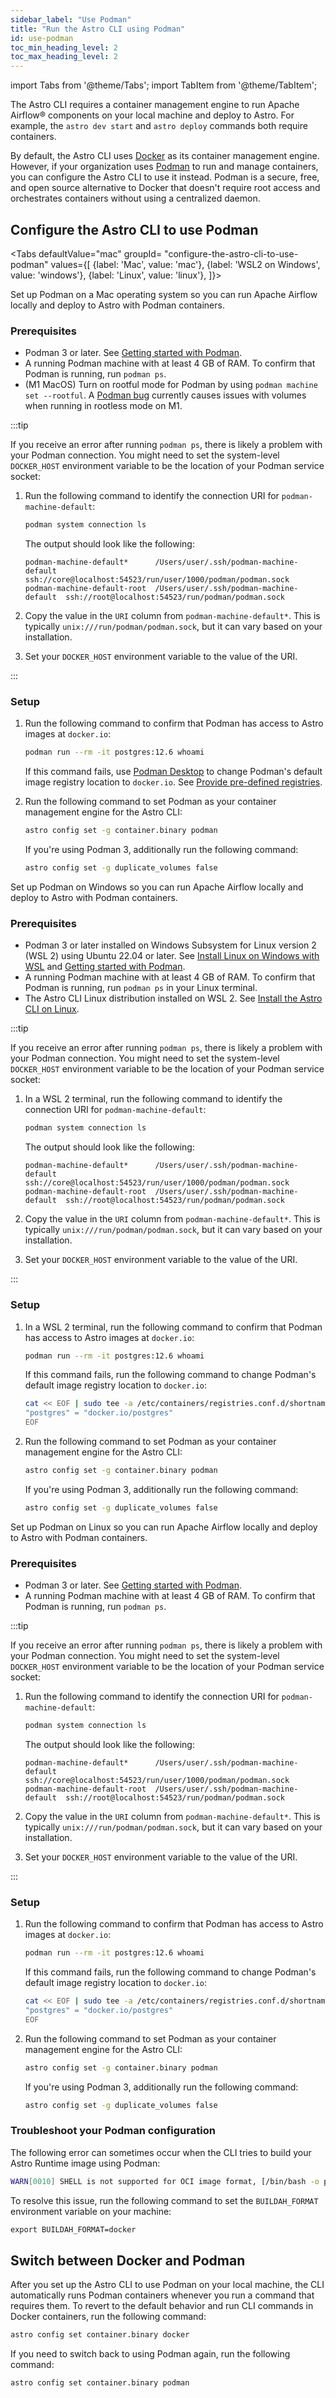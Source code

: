 ```yaml
---
sidebar_label: "Use Podman"
title: "Run the Astro CLI using Podman"
id: use-podman
toc_min_heading_level: 2
toc_max_heading_level: 2
---
```


import Tabs from '@theme/Tabs';
import TabItem from '@theme/TabItem';

The Astro CLI requires a container management engine to run Apache Airflow® components on your local machine and deploy to Astro. For example, the `astro dev start` and `astro deploy` commands both require containers.

By default, the Astro CLI uses [Docker](https://www.docker.com/) as its container management engine. However, if your organization uses [Podman](https://podman.io/) to run and manage containers, you can configure the Astro CLI to use it instead. Podman is a secure, free, and open source alternative to Docker that doesn't require root access and orchestrates containers without using a centralized daemon.

## Configure the Astro CLI to use Podman

<Tabs
defaultValue="mac"
groupId= "configure-the-astro-cli-to-use-podman"
values={[
{label: 'Mac', value: 'mac'},
{label: 'WSL2 on Windows', value: 'windows'},
{label: 'Linux', value: 'linux'},
]}>
<TabItem value="mac">

Set up Podman on a Mac operating system so you can run Apache Airflow locally and deploy to Astro with Podman containers.

### Prerequisites

- Podman 3 or later. See [Getting started with Podman](https://podman.io/get-started/).
- A running Podman machine with at least 4 GB of RAM. To confirm that Podman is running, run `podman ps`.
- (M1 MacOS) Turn on rootful mode for Podman by using `podman machine set --rootful`. A [Podman bug](https://github.com/containers/podman/issues/15976) currently causes issues with volumes when running in rootless mode on M1.

:::tip

If you receive an error after running `podman ps`, there is likely a problem with your Podman connection. You might need to set the system-level `DOCKER_HOST` environment variable to be the location of your Podman service socket:

1. Run the following command to identify the connection URI for `podman-machine-default`:

   ```sh
   podman system connection ls
   ```

   The output should look like the following:

   ```text
   podman-machine-default*      /Users/user/.ssh/podman-machine-default  ssh://core@localhost:54523/run/user/1000/podman/podman.sock
   podman-machine-default-root  /Users/user/.ssh/podman-machine-default  ssh://root@localhost:54523/run/podman/podman.sock
   ```

2. Copy the value in the `URI` column from `podman-machine-default*`. This is typically `unix:///run/podman/podman.sock`, but it can vary based on your installation.

3. Set your `DOCKER_HOST` environment variable to the value of the URI.

:::

### Setup

1. Run the following command to confirm that Podman has access to Astro images at `docker.io`:

   ```sh
   podman run --rm -it postgres:12.6 whoami
   ```

   If this command fails, use [Podman Desktop](https://podman-desktop.io/) to change Podman's default image registry location to `docker.io`. See [Provide pre-defined registries](https://podman-desktop.io/blog/podman-desktop-release-0.11#provide-pre-defined-registries-1201).

2. Run the following command to set Podman as your container management engine for the Astro CLI:

   ```sh
   astro config set -g container.binary podman
   ```

   If you're using Podman 3, additionally run the following command:

   ```sh
   astro config set -g duplicate_volumes false
   ```

</TabItem>

<TabItem value="windows">

Set up Podman on Windows so you can run Apache Airflow locally and deploy to Astro with Podman containers.

### Prerequisites

- Podman 3 or later installed on Windows Subsystem for Linux version 2 (WSL 2) using Ubuntu 22.04 or later. See [Install Linux on Windows with WSL](https://learn.microsoft.com/en-us/windows/wsl/install) and [Getting started with Podman](https://podman.io/get-started/).
- A running Podman machine with at least 4 GB of RAM. To confirm that Podman is running, run `podman ps` in your Linux terminal.
- The Astro CLI Linux distribution installed on WSL 2. See [Install the Astro CLI on Linux](https://www.astronomer.io/docs/astro/cli/install-cli?tab=linux#install-the-astro-cli).

:::tip

If you receive an error after running `podman ps`, there is likely a problem with your Podman connection. You might need to set the system-level `DOCKER_HOST` environment variable to be the location of your Podman service socket:

1. In a WSL 2 terminal, run the following command to identify the connection URI for `podman-machine-default`:

   ```sh
   podman system connection ls
   ```

   The output should look like the following:

   ```text
   podman-machine-default*      /Users/user/.ssh/podman-machine-default  ssh://core@localhost:54523/run/user/1000/podman/podman.sock
   podman-machine-default-root  /Users/user/.ssh/podman-machine-default  ssh://root@localhost:54523/run/podman/podman.sock
   ```

2. Copy the value in the `URI` column from `podman-machine-default*`. This is typically `unix:///run/podman/podman.sock`, but it can vary based on your installation.

3. Set your `DOCKER_HOST` environment variable to the value of the URI.

:::

### Setup

1. In a WSL 2 terminal, run the following command to confirm that Podman has access to Astro images at `docker.io`:

   ```sh
   podman run --rm -it postgres:12.6 whoami
   ```

   If this command fails, run the following command to change Podman's default image registry location to `docker.io`:

   ```sh
   cat << EOF | sudo tee -a /etc/containers/registries.conf.d/shortnames.conf
   "postgres" = "docker.io/postgres"
   EOF
   ```

2. Run the following command to set Podman as your container management engine for the Astro CLI:

   ```sh
   astro config set -g container.binary podman
   ```

   If you're using Podman 3, additionally run the following command:

   ```sh
   astro config set -g duplicate_volumes false
   ```

</TabItem>

<TabItem value="linux">

Set up Podman on Linux so you can run Apache Airflow locally and deploy to Astro with Podman containers.

### Prerequisites

- Podman 3 or later. See [Getting started with Podman](https://podman.io/get-started/).
- A running Podman machine with at least 4 GB of RAM. To confirm that Podman is running, run `podman ps`.

:::tip

If you receive an error after running `podman ps`, there is likely a problem with your Podman connection. You might need to set the system-level `DOCKER_HOST` environment variable to be the location of your Podman service socket:

1. Run the following command to identify the connection URI for `podman-machine-default`:

   ```sh
   podman system connection ls
   ```

   The output should look like the following:

   ```text
   podman-machine-default*      /Users/user/.ssh/podman-machine-default  ssh://core@localhost:54523/run/user/1000/podman/podman.sock
   podman-machine-default-root  /Users/user/.ssh/podman-machine-default  ssh://root@localhost:54523/run/podman/podman.sock
   ```

2. Copy the value in the `URI` column from `podman-machine-default*`. This is typically `unix:///run/podman/podman.sock`, but it can vary based on your installation.

3. Set your `DOCKER_HOST` environment variable to the value of the URI.

:::

### Setup

1. Run the following command to confirm that Podman has access to Astro images at `docker.io`:

   ```sh
   podman run --rm -it postgres:12.6 whoami
   ```

   If this command fails, run the following command to change Podman's default image registry location to `docker.io`:

   ```sh
   cat << EOF | sudo tee -a /etc/containers/registries.conf.d/shortnames.conf
   "postgres" = "docker.io/postgres"
   EOF
   ```

2. Run the following command to set Podman as your container management engine for the Astro CLI:

   ```sh
   astro config set -g container.binary podman
   ```

   If you're using Podman 3, additionally run the following command:

   ```sh
   astro config set -g duplicate_volumes false
   ```

</TabItem>

</Tabs>

### Troubleshoot your Podman configuration

The following error can sometimes occur when the CLI tries to build your Astro Runtime image using Podman:

```bash
WARN[0010] SHELL is not supported for OCI image format, [/bin/bash -o pipefail -e -u -x -c] will be ignored. Must use `docker` format
```

To resolve this issue, run the following command to set the `BUILDAH_FORMAT` environment variable on your machine:

```dockerfile
export BUILDAH_FORMAT=docker
```

## Switch between Docker and Podman

After you set up the Astro CLI to use Podman on your local machine, the CLI automatically runs Podman containers whenever you run a command that requires them. To revert to the default behavior and run CLI commands in Docker containers, run the following command:

```sh
astro config set container.binary docker
```

If you need to switch back to using Podman again, run the following command:

```sh
astro config set container.binary podman
```
